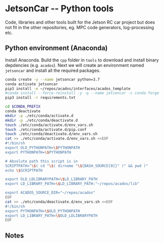 # JetsonCar -- Python tools
Code, libraries and other tools built for the Jetson RC car project but does not fit in the other repositories, eg. MPC code generators, log-processing etc.

## Python environment (Anaconda)
Install Anaconda.
Build the `cpp` folder in `tools` to download and install binary depdencies (e.g. `acados`).
Next we will create an environment named `jetsoncar` and install all the required packages.

```bash
conda create -y --name jetsoncar python=3.7
conda activate jetsoncar
pip3 install -e ~/repos/acados/interfaces/acados_template 
#conda install --force-reinstall -y -q --name jetsoncar -c conda-forge --file requirements.txt
pip3 install -r requirements.txt

cd $CONDA_PREFIX
conda deactivate
mkdir -p ./etc/conda/activate.d
mkdir -p ./etc/conda/deactivate.d
touch ./etc/conda/activate.d/env_vars.sh
touch ./etc/conda/activate.d/pip.conf
touch ./etc/conda/deactivate.d/env_vars.sh
cat >> ./etc/conda/activate.d/env_vars.sh <<EOF
#!/bin/sh
export OLD_PYTHONPATH=\$PYTHONPATH
export PYTHONPATH=\$PYTHONPATH

# Absolute path this script is in
SCRIPTPATH="\$( cd "\$( dirname "\${BASH_SOURCE[0]}" )" && pwd )"
echo \$SCRIPTPATH

export OLD_LDLIBRARYPATH=\$LD_LIBRARY_PATH
export LD_LIBRARY_PATH=\$LD_LIBRARY_PATH:"~/repos/acados/lib"

export ACADOS_SOURCE_DIR="~/repos/acados"
EOF
cat >> ./etc/conda/deactivate.d/env_vars.sh <<EOF
#!/bin/sh
export PYTHONPATH=\$OLD_PYTHONPATH
export LD_LIBRARY_PATH=\$OLD_LDLIBRARYPATH
EOF
```

## Notes
